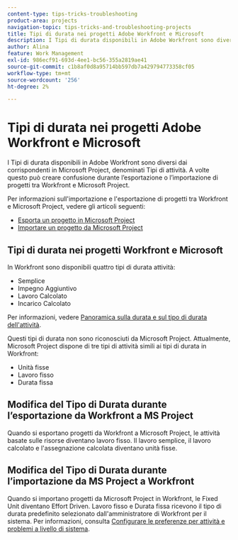 ```yaml
---
content-type: tips-tricks-troubleshooting
product-area: projects
navigation-topic: tips-tricks-and-troubleshooting-projects
title: Tipi di durata nei progetti Adobe Workfront e Microsoft
description: I Tipi di durata disponibili in Adobe Workfront sono diversi dai corrispondenti in Microsoft Project, denominati Tipi di attività. A volte questo può creare confusione durante l’esportazione o l’importazione di progetti tra Workfront e Microsoft Project.
author: Alina
feature: Work Management
exl-id: 986ecf91-693d-4ee1-bc56-355a2819ae41
source-git-commit: c1b8af0d8a95714bb597db7a429794773358cf05
workflow-type: tm+mt
source-wordcount: '256'
ht-degree: 2%

---
```


# Tipi di durata nei progetti Adobe Workfront e Microsoft

I Tipi di durata disponibili in Adobe Workfront sono diversi dai corrispondenti in Microsoft Project, denominati Tipi di attività. A volte questo può creare confusione durante l’esportazione o l’importazione di progetti tra Workfront e Microsoft Project.

Per informazioni sull&#39;importazione e l&#39;esportazione di progetti tra Workfront e Microsoft Project, vedere gli articoli seguenti:

* [Esporta un progetto in Microsoft Project](../../../manage-work/projects/manage-projects/export-project-to-ms-project.md)
* [Importare un progetto da Microsoft Project](../../../manage-work/projects/create-projects/import-project-from-ms-project.md)

## Tipi di durata nei progetti Workfront e Microsoft

In Workfront sono disponibili quattro tipi di durata attività:

* Semplice
* Impegno Aggiuntivo
* Lavoro Calcolato
* Incarico Calcolato

Per informazioni, vedere [Panoramica sulla durata e sul tipo di durata dell&#39;attività](../../../manage-work/tasks/taskdurtn/task-duration-and-duration-type.md).

Questi tipi di durata non sono riconosciuti da Microsoft Project. Attualmente, Microsoft Project dispone di tre tipi di attività simili ai tipi di durata in Workfront:

* Unità fisse
* Lavoro fisso
* Durata fissa

## Modifica del Tipo di Durata durante l’esportazione da Workfront a MS Project

Quando si esportano progetti da Workfront a Microsoft Project, le attività basate sulle risorse diventano lavoro fisso. Il lavoro semplice, il lavoro calcolato e l&#39;assegnazione calcolata diventano unità fisse.

## Modifica del Tipo di Durata durante l’importazione da MS Project a Workfront

Quando si importano progetti da Microsoft Project in Workfront, le Fixed Unit diventano Effort Driven. Lavoro fisso e Durata fissa ricevono il tipo di durata predefinito selezionato dall&#39;amministratore di Workfront per il sistema. Per informazioni, consulta [Configurare le preferenze per attività e problemi a livello di sistema](../../../administration-and-setup/set-up-workfront/configure-system-defaults/set-task-issue-preferences.md).

<!--
<note type="warning">
When a task has Calculated Work as the Duration Type and the default Duration Type in Setup is set as Calculated Assignment, then MS Project assignment allocations will be lost during the import.
<MadCap:conditionalText data-mc-conditions="QuicksilverOrClassic.Draft mode">
(drafting this because it is misleading)
</MadCap:conditionalText>
</note>
-->
